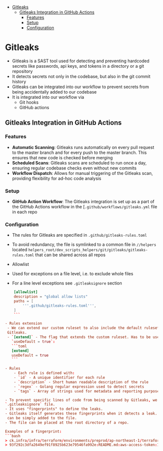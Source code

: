 <!-- toc -->

- [Gitleaks](#gitleaks)
  * [Gitleaks Integration in GitHub Actions](#gitleaks-integration-in-github-actions)
    + [Features](#features)
    + [Setup](#setup)
    + [Configuration](#configuration)

<!-- tocstop -->

# Gitleaks

- Gitleaks is a SAST tool used for detecting and preventing hardcoded secrets
  like passwords, api keys, and tokens in a directory or a git repository
- It detects secrets not only in the codebase, but also in the git commit
  history
- Gitleaks can be integrated into our workflow to prevent secrets from being
  accidentally added to our codebase
- It is integrated into our workflow via
  - Git hooks
  - GitHub actions

## Gitleaks Integration in GitHub Actions

### Features

- **Automatic Scanning**: Gitleaks runs automatically on every pull request to
  the master branch and for every push to the master branch. This ensures that
  new code is checked before merging
- **Scheduled Scans**: Gitleaks scans are scheduled to run once a day, ensuring
  regular codebase checks even without new commits
- **Workflow Dispatch**: Allows for manual triggering of the Gitleaks scan,
  providing flexibility for ad-hoc code analysis

### Setup

- **GitHub Action Workflow**: The Gitleaks integration is set up as a part of
  the GitHub Actions workflow in the [`.github/workflows/gitleaks.yml` file in
  each repo

### Configuration

- The rules for Gitleaks are specified in `.github/gitleaks-rules.toml`
- To avoid redundancy, the file is symlinked to a common file in `//helpers`
  located `helpers_root/dev_scripts_helpers/git/gitleaks/gitleaks-rules.toml`
  that can be shared across all repos

- Allowlist
- Used for exceptions on a file level, i.e. to exclude whole files
- For a line level exceptions see `.gitleaksignore` section

````toml
    [allowlist]
    description = "global allow lists"
    paths = [
        '''.github/gitleaks-rules.toml''',
    ]
    ```

- Rules extension
 - We can extend our custom ruleset to also include the default ruleset provided by
 Gitleaks.
 - `[extend]` - The flag that extends the custom ruleset. Has to be used with
   `useDefault = true`:
   ```toml
   [extend]
   useDefault = true
   ```

- Rules
    - Each rule is defined with:
    - `id` - A unique identifier for each rule
    - `description` - Short human readable description of the rule
    - `regex` - Golang regular expression used to detect secrets
    - `tags` - Array of strings used for metadata and reporting purposes

- To prevent specific lines of code from being scanned by Gitleaks, we can use the
`.gitleaksignore` file.
- It uses "fingerprints" to define the leaks.
- Gitleaks itself generates these fingerprints when it detects a leak. Then it
 can be simply added to the file.
- The file can be placed at the root directory of a repo.

Examples of a fingerprint:
```bash
> ck.infra/infra/terraform/environments/preprod/ap-northeast-1/terraform.tfvars:rule3:429
> 93f292c3dfa2649ef91f8925b623e79546fa992e:README.md:aws-access-token:121
````
